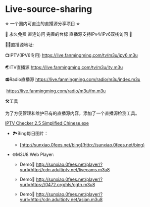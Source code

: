 # Live-source-sharing

✯ 一个国内可直连的直播源分享项目 ✯

🔕 永久免费 直连访问 完善的台标 直播源支持IPv4/IPv6双栈访问 🔕

🤹‍♂️直播源地址:

📺IPTV(IPV6专用) https://live.fanmingming.com/tv/m3u/ipv6.m3u

🌏ITV直播源 https://live.fanmingming.com/tv/m3u/itv.m3u

📻Radio直播源 https://live.fanmingming.com/radio/m3u/index.m3u

​              https://live.fanmingming.com/radio/m3u/fm.m3u

🛠️工具

为了方便管理和维护已有的直播源内容，添加了一个直播源检测工具。

<a href="https://github.com/Benson80/Live-source-sharing/blob/main/IPTV-Checker-2.5-Simplified-Chinese.exe" rel="nofollow">IPTV Checker 2.5 Simplified Chinese.exe</a>

- 🏞️Bing每日图片：

  -  [http://sunxiao.0fees.net/bing](http://sunxiao.0fees.net/bing)

- 🌐M3U8 Web Player:

  - Demo🔗 http://sunxiao.0fees.net/player/?vurl=http://cdn.adultiptv.net/livecams.m3u8

  - Demo🔗 http://sunxiao.0fees.net/player/?vurl=https://0472.org/hls/cgtn.m3u8
 
  - Demo🔗 http://sunxiao.0fees.net/player/?vurl=http://cdn.adultiptv.net/asian.m3u8
